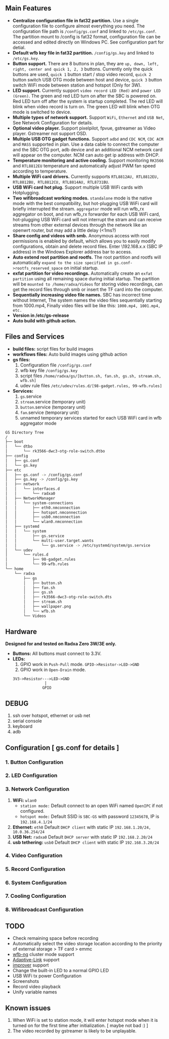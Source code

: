Main Features
-------------

* __Centralize configuration file in fat32 partition.__ Use a single configuration file to configure almost everything you need. The configuration file path is `/config/gs.conf` and linked to `/etc/gs.conf`. The partition mount to /config is fat32 format, configuration file can be accessed and edited directly on Windows PC. See configuration part for detial.
* __Default wfb key file in fat32 partition.__ `/config/gs.key` and linked to `/etc/gs.key`.
* __Button support.__ There are 8 buttons in plan, they are `up, down, left, right, center and quick 1, 2, 3` buttons. Currently only the quick buttons are used, `quick 1` button start / stop video record, `quick 2` button switch USB OTG mode between host and device, `quick 3` button switch WiFi mode between station and hotspot (Only for 3W).
* __LED support.__ Currently support `video record LED (Red)` and `power LED (Green)`. The green and red LED turn on after the SBC is powered on. Red LED turn off after the system is startup completed. The red LED will blink when video record is turn on. The green LED will blink when OTG mode is switched to device.
* __Multiple types of network support.__ Support `WiFi`, `Ethernet` and `USB Net`, See Network Configuration for details.
* __Optional video player.__ Support pixelpilot, fpvue, gstreamer as Video player. Gstreamer not support OSD.
* __Multiple USB OTG gadget functions.__ Support `adbd` and `CDC NCM`, `CDC ACM` and `MASS` supported in plan. Use a data cable to connect the computer and the SBC OTG port, adb device and an additional NCM network card will appear on the computer. NCM  can auto get ip address with DHCP.
* __Temperature monitoring and active cooling.__ Support monitoring `RK3566` and `RTL8812EU` temperature and automatically adjust PWM fan speed according to temperature.
* __Multiple WiFi card drivers.__ Currently supports `RTL8812AU, RTL8812EU, RTL8812BU, RTL8812CU, RTL8814AU, RTL8731BU`.
* __USB WiFi card hot plug.__ Support multiple USB WiFi cards with Hotplugging.
* __Two wifibroadcast working modes.__ `standalone` mode is the native mode with the best compatibility, but hot-plugging USB WiFi card will briefly interrupted the stream. `aggregator` mode will run wfb_rx aggregator on boot, and run wfb_rx forwarder for each USB WiFi card, hot-plugging USB WiFi card will not interrupt the stram and can receive streams from other external devices through the network like an openwrt router, but may add a little delay (<1ms?)
* __Share config and videos with smb.__ Anonymous access with root permissions is enabled by default, which allows you to easily modify configurations, obtain and delete record files. Enter \\192.168.x.x (SBC IP address) in the Windows Explorer address bar to access.
* __Auto extend root partition and rootfs.__ The root partition and rootfs will automatically `expand to the size specified in gs.conf->rootfs_reserved_space` on initial startup.
* __exfat partition for video recordings.__ Automatically create an `exfat partition` using all remaining space during initial startup. The partition will be `mounted to /home/radxa/Videos` for storing video recordings, can get the record files through smb or insert the TF card into the computer.
* __Sequentially increasing video file names.__ SBC has incorrect time without Internet, The system names the video files sequentially starting from 1000.mp4, Finally video files will be like this: `1000.mp4, 1001.mp4, etc.`
* __Version in /etc/gs-release__
* __Auto build with github action.__


Files and Services
------------------
* __build files:__ script files for build images
* __workflows files:__ Auto build images using github action
* __gs files:__
  1. Configuration file `/config/gs.conf`
  2. wfb key file `/config/gs.key`
  3. script files `/home/radxa/gs/[button.sh, fan.sh, gs.sh, stream.sh, wfb.sh]`
  4. udev rule files `/etc/udev/rules.d/[98-gadget.rules, 99-wfb.rules]`
* __Services:__
  1. `gs`.service
  2. `stream`.service (temporary unit)
  3. `button`.service (temporary unit)
  4. `fan`.service (temporary unit)
  5. unnamed temporary services started for each USB WiFi card in wfb aggregator mode
```bash
GS Directory Tree
/
├── boot
│   └── dtbo
│       └── rk3566-dwc3-otg-role-switch.dtbo
├── config
│   ├── gs.conf
│   └── gs.key
├── etc
│   ├── gs.conf -> /config/gs.conf
│   ├── gs.key -> /config/gs.key
│   ├── network
│   │   └── interfaces.d
│   │       └── radxa0
│   ├── NetworkManager
│   │   └── system-connections
│   │       ├── eth0.nmconnection
│   │       ├── hotspot.nmconnection
│   │       ├── usb0.nmconnection
│   │       └── wlan0.nmconnection
│   ├── systemd
│   │   └── system
│   │       ├── gs.service
│   │       └── multi-user.target.wants
│   │           └── gs.service -> /etc/systemd/system/gs.service
│   └── udev
│       └── rules.d
│           ├── 98-gadget.rules
│           └── 99-wfb.rules
└── home
    └── radxa
        ├── gs
        │   ├── button.sh
        │   ├── fan.sh
        │   ├── gs.sh
        │   ├── rk3566-dwc3-otg-role-switch.dts
        │   ├── stream.sh
        │   ├── wallpaper.png
        │   └── wfb.sh
        └── Videos
```


Hardware
--------
__Designed for and tested on Radxa Zero 3W/3E only.__
* __Buttons:__ All buttons must connect to 3.3V.
* __LEDs:__
  1. GPIO work in `Push-Pull` mode. `GPIO->Resistor->LED->GND`
  2. GPIO work in `Open-Drain` mode.
  ```
  3V3->Resistor--->LED->GND
                │  
               GPIO
  ```


DEBUG
-----

1. ssh over hotspot, ethernet or usb net
2. serial console
3. keyboard
4. adb


Configuration [ gs.conf for details ]
-------------------------------------

### 1. Button Configuration

### 2. LED Configuration

### 3. Network Configuration
1. __WiFi:__ `wlan0`
    * `station mode:` Default connect to an open WiFi named `OpenIPC` if not configured.
    * `hotspot mode:` Default SSID is `SBC-GS` with password `12345678`, IP is `192.168.4.1/24`
2. __Ethernet:__ `eth0` Default `DHCP client` with static IP `192.168.1.20/24, 10.0.36.254/24`
3. __USB Net:__ `radxa0` Default `DHCP server` with static IP `192.168.2.20/24`
4. __usb tethering:__ `usb0` Default `DHCP client` with static IP `192.168.3.20/24`

### 4. Video Configuration

### 5. Record Configuration

### 6. System Configuration

### 7. Cooling Configuration

### 8. Wifibroadcast Configuration


TODO
----
* Check remaining space before recording
* Automatically select the video storage location according to the priority of external storage > TF card > emmc
* [wfb-ng](https://github.com/svpcom/wfb-ng) cluster mode support
* [Adaptive-Link](https://github.com/sickgreg/OpenIPC-Adaptive-Link) support
* [improver](https://github.com/OpenIPC/improver) support
* Change the built-in LED to a normal GPIO LED
* USB WiFi tx power Configuration
* Screenshots
* Record video playback
* Unify variable names


Known issues
------------

1. When WiFi is set to station mode, it will enter hotspot mode when it is turned on for the first time after initialization. [ maybe not bad :) ]
2. The video recorded by gstreamer is likely to be unplayable.

